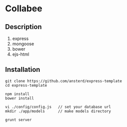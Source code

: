 Collabee
===

## Description
1. express
2. mongoose
3. bower
4. ejs-html
  
## Installation
```
git clone https://github.com/ansterd/express-template
cd express-template

npm install
bower install

vi ./config/config.js   // set your database url
mkdir ./app/models      // make models directory

grunt server
```

